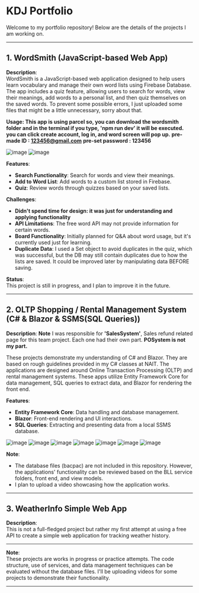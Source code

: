 # KDJ Portfolio

Welcome to my portfolio repository! Below are the details of the projects I am working on.

---

## 1. **WordSmith** (JavaScript-based Web App)
**Description**:  
WordSmith is a JavaScript-based web application designed to help users learn vocabulary and manage their own word lists using Firebase Database. The app includes a quiz feature, allowing users to search for words, view their meanings, add words to a personal list, and then quiz themselves on the saved words.
To prevent some possible errors, I just uploaded some files that might be a little unnecessary, sorry about that.

**Usage: This app is using parcel so, you can download the wordsmith folder and in the terminal if you type, 'npm run dev' it will be executed.
you can click create account, log in, and word screen will pop up.**
**pre-made ID : 123456@gmail.com**
**pre-set password : 123456**

![image](https://github.com/user-attachments/assets/7b349d89-d75f-4748-9a8d-abf882078877)
![image](https://github.com/user-attachments/assets/393cd821-8250-4412-a866-796846cb053d)



**Features**:
- **Search Functionality**: Search for words and view their meanings.
- **Add to Word List**: Add words to a custom list stored in Firebase.
- **Quiz**: Review words through quizzes based on your saved lists.

**Challenges**:
- **Didn't spend time for design: it was just for understanding and applying functionality**
- **API Limitations**: The free word API may not provide information for certain words.
- **Board Functionality**: Initially planned for Q&A about word usage, but it's currently used just for learning.
- **Duplicate Data**: I used a Set object to avoid duplicates in the quiz, which was successful, but the DB may still contain duplicates due to how the lists are saved. It could be improved later by manipulating data BEFORE saving.

**Status**:  
This project is still in progress, and I plan to improve it in the future.

---

## 2. **OLTP Shopping / Rental Management System** (C# & Blazor & SSMS(SQL Queries))
**Description**: 
**Note** I was responsible for **'SalesSystem'**, Sales refund related page for this team project. Each one had their own part.
**POSystem is not my part.**

These projects demonstrate my understanding of C# and Blazor. They are based on rough guidelines provided in my C# classes at NAIT. The applications are designed around Online Transaction Processing (OLTP) and rental management systems. These apps utilize Entity Framework Core for data management, SQL queries to extract data, and Blazor for rendering the front end.

**Features**:
- **Entity Framework Core**: Data handling and database management.
- **Blazor**: Front-end rendering and UI interactions.
- **SQL Queries**: Extracting and presenting data from a local SSMS database.

![image](https://github.com/user-attachments/assets/473b9f8f-ddb2-47ba-bd51-3ab143616a71)
![image](https://github.com/user-attachments/assets/3604d27f-fadb-413d-a63a-50663269f6de)
![image](https://github.com/user-attachments/assets/bd1422d5-cb21-4279-8671-bea8020c6a52)
![image](https://github.com/user-attachments/assets/9ac14bec-8e6e-4990-9959-cb72fe439f6a)
![image](https://github.com/user-attachments/assets/cb16e5af-a97a-4931-ac00-0eee74b45ba8)
![image](https://github.com/user-attachments/assets/8a9680d9-0ffb-4660-93dc-19f6bbe90c74)
![image](https://github.com/user-attachments/assets/971d5216-6479-4085-878e-1b59e2de21a6)


**Note**:
- The database files (bacpac) are not included in this repository. However, the applications' functionality can be reviewed based on the BLL service folders, front end, and view models.
- I plan to upload a video showcasing how the application works.

---

## 3. **WeatherInfo Simple Web App**  
**Description**:  
This is not a full-fledged project but rather my first attempt at using a free API to create a simple web application for tracking weather history.

---

**Note**:  
These projects are works in progress or practice attempts. The code structure, use of services, and data management techniques can be evaluated without the database files. I'll be uploading videos for some projects to demonstrate their functionality.

---

